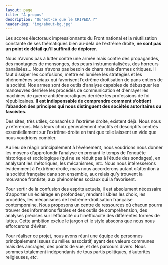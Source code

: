 ```yaml
---
layout: page
title: "À propos"
description: "Qu'est-ce que le CRIPEDA ?"
header-img: "img/about-bg.jpg"
---
```


Les scores électoraux impressionnants du Front national et la réutilisation constante de ses thématiques bien au-delà de l’extrême droite, **ne sont pas un point de détail qu’il suffirait de déplorer.**

Nous n’avons pas à lutter contre une armée mais contre des propagandes, des montagnes de mensonges, des peurs instrumentalisées, des horreurs banalisées... Nous n’avons pas besoin de chars mais d’armes critiques. Il faut dissiper les confusions, mettre en lumière les stratégies et les phénomènes sociaux qui favorisent l’extrême droitisation de pans entiers de la société. Nos armes sont des outils d’analyse capables de débusquer les manœuvres derrière les procédés de communication et d'enrayer les machines de guerre antidémocratiques derrière les professions de foi républicaines. **Il est indispensable de comprendre comment s’obtient l’abandon des principes qui nous distinguent des sociétés autoritaires ou fascistes.**

Des sites, très utiles, consacrés à l’extrême droite, existent déjà. Nous nous y réfèrerons. Mais leurs choix généralement réactifs et descriptifs centrés essentiellement sur l’extrême-droite en tant que telle laissent un vide que nous voudrions combler.

Au lieu de réagir principalement à l’événement, nous voudrions nous donner les moyens d’approfondir l’analyse en prenant le temps de l’enquête historique et sociologique (qui ne se réduit pas à l’étude des sondages), en analysant les rhétoriques, les mécanismes, _etc._ Nous nous intéresserons évidemment à l’extrême droite, mais nous accorderons autant d’attention à la société française dans son ensemble, aux relais qu’y trouvent la mouvance frontiste, aux phénomènes sociaux qui la favorisent.

Pour sortir de la confusion des esprits actuels, il est absolument nécessaire d’apporter un éclairage en profondeur, rendant lisibles les choix, les procédés, les mécanismes de l’extrême-droitisation française contemporaine. Nous proposons un centre de ressources où chacun pourra trouver des informations fiables et des outils de compréhension, des analyses précises sur l’efficacité ou l’inefficacité des différentes formes de luttes. Cette ambition exclue le jargon et le style abscons que nous nous efforcerons d’éviter.

Pour réaliser ce projet, nous avons réuni une équipe de personnes principalement issues du milieu associatif, ayant des valeurs communes mais des ancrages, des points de vue, et des parcours divers. Nous sommes totalement indépendants de tous partis politiques, d’autorités religieuses, _etc._

